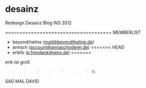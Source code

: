 desainz
=====================================

Redesign Desainz Blog WS 2012

=====================================
MEMBERLIST
- beyondtheline (mail@beyondtheline.de)
- annsch (account@annaschoderer.de)
<<<<<<< HEAD
- erikfx (e.freydank@gmx.de)
=======

erik ist groß 
>>>>>>> hi

SAG MAL DAVID
